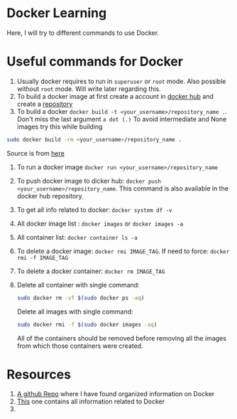 Docker Learning
===============

Here, I will try to  different commands to use Docker.

# Useful commands for Docker
1. Usually docker requires to run in `superuser` or `root` mode. Also possible without `root` mode. Will write later regarding this.
1. To build a docker image at first create a account in [docker hub](https://docs.docker.com/docker-hub/#step-1-sign-up-for-a-docker-account) and create a [repository](https://docs.docker.com/docker-hub/#step-2-create-your-first-repository)
1. To build a docker `docker build -t <your_username>/repository_name .`. Don't miss the last argument `a dot (.)`
To avoid intermediate and None images try this while building

```sh
sudo docker build -rm <your_username>/repository_name .
```

Source is from [here](https://forums.docker.com/t/how-to-remove-none-images-after-building/7050/7)

1. To run a docker image `docker run <your_username>/repository_name`
1. To push docker image to dicker hub: `docker push <your_username>/repository_name`. This command is also available in the docker hub repository.
1. To get all info related to docker: `docker system df -v`
1. All docker image list : `docker images` or `docker images -a`
1. All container list: `docker container ls -a`
1. To delete a docker image: `docker rmi IMAGE_TAG`. If need to force: `docker rmi -f IMAGE_TAG`
1. To delete a docker container: `docker rm IMAGE_TAG`
1. Delete all container with single command:

    ```sh
    sudo docker rm -vf $(sudo docker ps -aq)
    ```

    Delete all images with single command:

    ```sh
    sudo docker rmi -f $(sudo docker images -aq)
    ```

    All of the containers should be removed before removing all the images from which those containers were created.


# Resources
1. [A github Repo](https://github.com/prakhar1989/docker-curriculum) where I have found organized information on Docker
1. [This](https://docker-curriculum.com/) one contains all information related to Docker
1.
